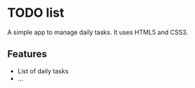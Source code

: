 # TODO list
A simple app to manage daily tasks.
It uses HTML5 and CSS3.

## Features 
* List of daily tasks
* ...